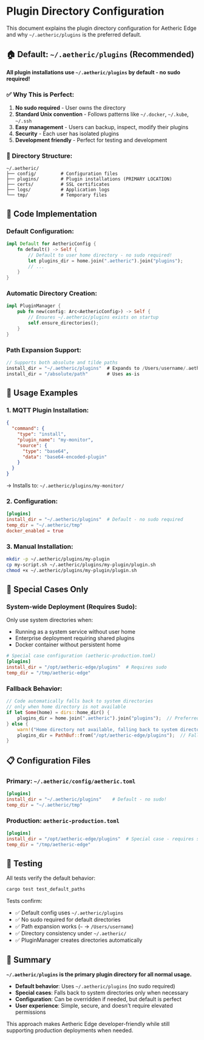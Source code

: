 # Plugin Directory Configuration

This document explains the plugin directory configuration for Aetheric Edge and why `~/.aetheric/plugins` is the preferred default.

## 🏠 Default: `~/.aetheric/plugins` (Recommended)

**All plugin installations use `~/.aetheric/plugins` by default - no sudo required!**

### ✅ Why This is Perfect:

1. **No sudo required** - User owns the directory
2. **Standard Unix convention** - Follows patterns like `~/.docker`, `~/.kube`, `~/.ssh`
3. **Easy management** - Users can backup, inspect, modify their plugins
4. **Security** - Each user has isolated plugins
5. **Development friendly** - Perfect for testing and development

### 📁 Directory Structure:
```
~/.aetheric/
├── config/         # Configuration files
├── plugins/        # Plugin installations (PRIMARY LOCATION)
├── certs/          # SSL certificates
├── logs/           # Application logs
└── tmp/            # Temporary files
```

## 🔧 Code Implementation

### Default Configuration:
```rust
impl Default for AethericConfig {
    fn default() -> Self {
        // Default to user home directory - no sudo required!
        let plugins_dir = home.join(".aetheric").join("plugins");
        // ...
    }
}
```

### Automatic Directory Creation:
```rust
impl PluginManager {
    pub fn new(config: Arc<AethericConfig>) -> Self {
        // Ensures ~/.aetheric/plugins exists on startup
        self.ensure_directories();
    }
}
```

### Path Expansion Support:
```rust
// Supports both absolute and tilde paths
install_dir = "~/.aetheric/plugins"  # Expands to /Users/username/.aetheric/plugins
install_dir = "/absolute/path"       # Uses as-is
```

## 🎯 Usage Examples

### 1. MQTT Plugin Installation:
```json
{
  "command": {
    "type": "install",
    "plugin_name": "my-monitor",
    "source": {
      "type": "base64",
      "data": "base64-encoded-plugin"
    }
  }
}
```
→ Installs to: `~/.aetheric/plugins/my-monitor/`

### 2. Configuration:
```toml
[plugins]
install_dir = "~/.aetheric/plugins"  # Default - no sudo required
temp_dir = "~/.aetheric/tmp"
docker_enabled = true
```

### 3. Manual Installation:
```bash
mkdir -p ~/.aetheric/plugins/my-plugin
cp my-script.sh ~/.aetheric/plugins/my-plugin/plugin.sh
chmod +x ~/.aetheric/plugins/my-plugin/plugin.sh
```

## 🚨 Special Cases Only

### System-wide Deployment (Requires Sudo):
Only use system directories when:
- Running as a system service without user home
- Enterprise deployment requiring shared plugins
- Docker container without persistent home

```toml
# Special case configuration (aetheric-production.toml)
[plugins]
install_dir = "/opt/aetheric-edge/plugins"  # Requires sudo
temp_dir = "/tmp/aetheric-edge"
```

### Fallback Behavior:
```rust
// Code automatically falls back to system directories
// only when home directory is not available
if let Some(home) = dirs::home_dir() {
    plugins_dir = home.join(".aetheric").join("plugins");  // Preferred
} else {
    warn!("Home directory not available, falling back to system directories");
    plugins_dir = PathBuf::from("/opt/aetheric-edge/plugins");  // Fallback
}
```

## 📋 Configuration Files

### Primary: `~/.aetheric/config/aetheric.toml`
```toml
[plugins]
install_dir = "~/.aetheric/plugins"    # Default - no sudo!
temp_dir = "~/.aetheric/tmp"
```

### Production: `aetheric-production.toml`
```toml
[plugins]
install_dir = "/opt/aetheric-edge/plugins"  # Special case - requires sudo
temp_dir = "/tmp/aetheric-edge"
```

## 🧪 Testing

All tests verify the default behavior:
```bash
cargo test test_default_paths
```

Tests confirm:
- ✅ Default config uses `~/.aetheric/plugins`
- ✅ No sudo required for default directories
- ✅ Path expansion works (`~` → `/Users/username`)
- ✅ Directory consistency under `~/.aetheric/`
- ✅ PluginManager creates directories automatically

## 🎉 Summary

**`~/.aetheric/plugins` is the primary plugin directory for all normal usage.**

- **Default behavior**: Uses `~/.aetheric/plugins` (no sudo required)
- **Special cases**: Falls back to system directories only when necessary
- **Configuration**: Can be overridden if needed, but default is perfect
- **User experience**: Simple, secure, and doesn't require elevated permissions

This approach makes Aetheric Edge developer-friendly while still supporting production deployments when needed.